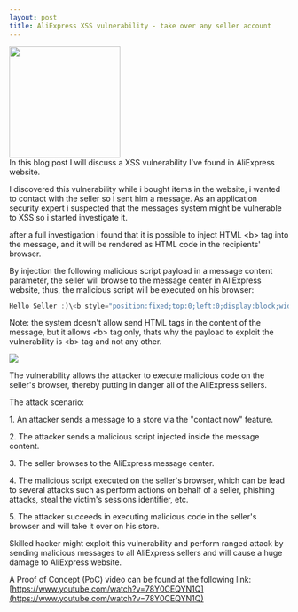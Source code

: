 ```yaml
---
layout: post
title: AliExpress XSS vulnerability - take over any seller account
---
```


<img src="https://ae01.alicdn.com/kf/HTB1c3FmKpXXXXblXpXXq6xXFXXX5/-.jpg_640x640.jpg" height="200" width="200"><br>In this blog post I will discuss a XSS vulnerability I’ve found in AliExpress website.

I discovered this vulnerability while i bought items in the website, i wanted to contact with the seller so i sent him a message. As an application security expert i suspected that the messages system might be vulnerable to XSS so i started investigate it.

after a full investigation i found that it is possible to inject HTML \<b\> tag into the message, and it will be rendered as HTML code in the recipients' browser.

By injection the following malicious script payload in a message content parameter, the seller will browse to the message center in AliExpress website, thus, the malicious script will be executed on his browser:

  
```javascript
Hello Seller :)\<b style="position:fixed;top:0;left:0;display:block;width:100%;height:100%" onmouseover="alert('Barak Tawily, AppSec Labs')"\>PoC</b>
```

  
Note: the system doesn't allow send HTML tags in the content of the message, but it allows \<b\> tag only, thats why the payload to exploit the vulnerability is \<b\> tag and not any other.  
  

[![](https://4.bp.blogspot.com/-i_Q0N2SzR2k/VIhITDHTiMI/AAAAAAAAAhA/E9rS2Gfdkkw/s1600/Untitled.png)](http://4.bp.blogspot.com/-i_Q0N2SzR2k/VIhITDHTiMI/AAAAAAAAAhA/E9rS2Gfdkkw/s1600/Untitled.png)

  

  
  

The vulnerability allows the attacker to execute malicious code on the seller's browser, thereby putting in danger all of the AliExpress sellers.

  

The attack scenario:

1\. An attacker sends a message to a store via the "contact now" feature.

2\. The attacker sends a malicious script injected inside the message content.

3\. The seller browses to the AliExpress message center.

4\. The malicious script executed on the seller's browser, which can be lead to several attacks such as perform actions on behalf of a seller, phishing attacks, steal the victim's sessions identifier, etc.

5\. The attacker succeeds in executing malicious code in the seller's browser and will take it over on his store.

  

Skilled hacker might exploit this vulnerability and perform ranged attack by sending malicious messages to all AliExpress sellers and will cause a huge damage to AliExpress website.

  

A Proof of Concept (PoC) video can be found at the following link:  
[https://www.youtube.com/watch?v=78Y0CEQYN1Q](https://www.youtube.com/watch?v=78Y0CEQYN1Q)
